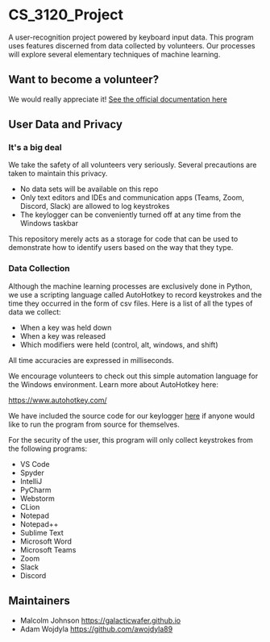 # CS_3120_Project

A user-recognition project powered by keyboard input data. This program uses features discerned from data collected by volunteers. Our processes will explore several elementary techniques of machine learning.
                
## Want to become a volunteer?

We would really appreciate it! [See the official documentation here](https://github.com/GalacticWafer/CS_3120_Project/blob/main/getting_started/GETTING_STARTED.md)

## User Data and Privacy

### It's a big deal

<p>
We take the safety of all volunteers very seriously. Several precautions are taken to maintain this privacy.

- No data sets will be available on this repo
- Only text editors and IDEs and communication apps (Teams, Zoom, Discord, Slack) are allowed to 
  log keystrokes
- The keylogger can be conveniently turned off at any time from the Windows taskbar


This repository merely acts as a storage for code that can be used to demonstrate how to identify users based on the way that they type. 
</p>

### Data Collection

<p>
Although the machine learning processes are exclusively done in Python, we use a scripting language called AutoHotkey to record keystrokes and the time they occurred in the form of csv files. Here is a list of all the types of data we collect:

- When a key was held down
- When a key was released
- Which modifiers were held (control, alt, windows, and shift)

All time accuracies are expressed in milliseconds.
</p>
<p>
We encourage volunteers to check out this simple automation language for the Windows environment. Learn more about AutoHotkey here:

https://www.autohotkey.com/

We have included the source code for our keylogger [here](/keylogger.ahk) if anyone would like to run the program from source for themselves.
</p>
<p>
For the security of the user, this program will only collect 	keystrokes from the following programs:

- VS Code
- Spyder
- IntelliJ
- PyCharm
- Webstorm
- CLion
- Notepad
- Notepad++
- Sublime Text
- Microsoft Word
- Microsoft Teams
- Zoom
- Slack
- Discord
</p>

## Maintainers

- Malcolm Johnson https://galacticwafer.github.io
- Adam Wojdyla https://github.com/awojdyla89
